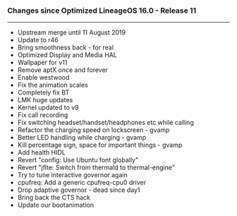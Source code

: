 ### Changes since Optimized LineageOS 16.0 - Release 11

---------------------------------------------------
* Upstream merge until 11 August 2019
* Update to r46
* Bring smoothness back - for real
* Optimized Display and Media HAL
* Wallpaper for v11
* Remove aptX once and forever
* Enable westwood
* Fix the animation scales
* Completely fix BT
* LMK huge updates
* Kernel updated to v9 
* Fix call recording
* Fix switching headset/handset/headphones etc while calling
* Refactor the charging speed on lockscreen - gvamp
* Better LED handling while charging - gvamp
* Kill percentage sign, space for important things - gvamp
* Add health HIDL
* Revert "config: Use Ubuntu font globally" 
* Revert "jflte: Switch from thermald to thermal-engine"
* Try to tune interactive governor again
* cpufreq: Add a generic cpufreq-cpu0 driver
* Drop adaptive governor - dead since day1
* Bring back the CTS hack
* Update our bootanimation
